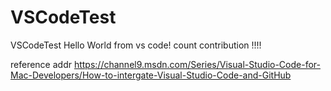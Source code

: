 # VSCodeTest
VSCodeTest
Hello World from vs code!
count contribution !!!!

reference addr
https://channel9.msdn.com/Series/Visual-Studio-Code-for-Mac-Developers/How-to-intergate-Visual-Studio-Code-and-GitHub